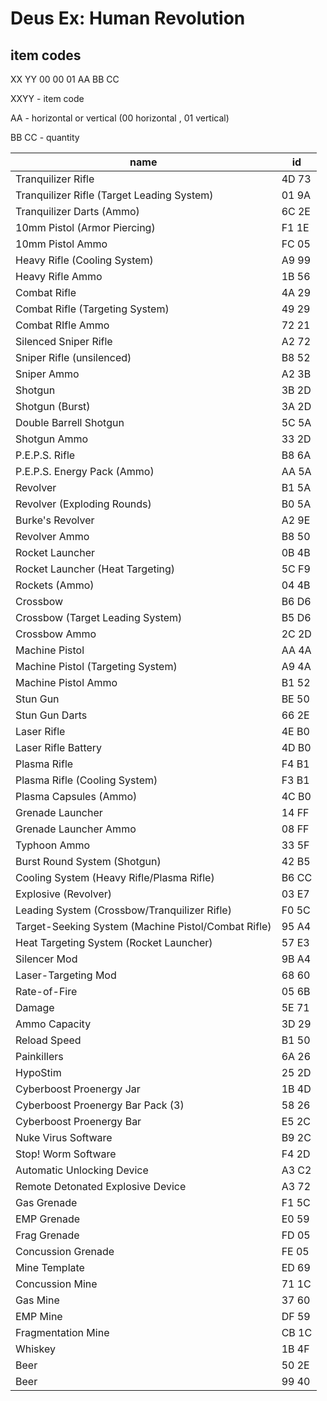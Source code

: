 # Deus Ex: Human Revolution

## item codes

XX YY 00 00 01 AA BB CC

XXYY - item code

AA - horizontal or vertical \(00 horizontal , 01 vertical\)

BB CC - quantity

|name|id|
|---|---|
|Tranquilizer Rifle|4D 73 |
|Tranquilizer Rifle (Target Leading System)|01 9A |
|Tranquilizer Darts (Ammo)|6C 2E |
|10mm Pistol (Armor Piercing)|F1 1E |
|10mm Pistol Ammo|FC 05 |
|Heavy Rifle (Cooling System)|A9 99 |
|Heavy Rifle Ammo|1B 56 |
|Combat Rifle|4A 29 |
|Combat Rifle (Targeting System)|49 29 |
|Combat RIfle Ammo|72 21 |
|Silenced Sniper Rifle|A2 72 |
|Sniper Rifle (unsilenced)|B8 52 |
|Sniper Ammo|A2 3B |
|Shotgun|3B 2D |
|Shotgun (Burst)|3A 2D |
|Double Barrell Shotgun|5C 5A |
|Shotgun Ammo|33 2D |
|P.E.P.S. Rifle|B8 6A |
|P.E.P.S. Energy Pack (Ammo)|AA 5A |
|Revolver|B1 5A |
|Revolver (Exploding Rounds)|B0 5A |
|Burke's Revolver|A2 9E |
|Revolver Ammo|B8 50 |
|Rocket Launcher|0B 4B |
|Rocket Launcher (Heat Targeting)|5C F9 |
|Rockets (Ammo)|04 4B |
|Crossbow|B6 D6 |
|Crossbow (Target Leading System)|B5 D6 |
|Crossbow Ammo|2C 2D |
|Machine Pistol|AA 4A |
|Machine Pistol (Targeting System)|A9 4A |
|Machine Pistol Ammo|B1 52 |
|Stun Gun|BE 50 |
|Stun Gun Darts|66 2E |
|Laser Rifle|4E B0 |
|Laser Rifle Battery|4D B0 |
|Plasma Rifle|F4 B1 |
|Plasma Rifle (Cooling System)|F3 B1 |
|Plasma Capsules (Ammo)|4C B0 |
|Grenade Launcher|14 FF |
|Grenade Launcher Ammo|08 FF |
|Typhoon Ammo|33 5F |
|Burst Round System (Shotgun)|42 B5 |
|Cooling System (Heavy Rifle/Plasma Rifle)|B6 CC |
|Explosive (Revolver)|03 E7 |
|Leading System (Crossbow/Tranquilizer Rifle)|F0 5C |
|Target-Seeking System (Machine Pistol/Combat Rifle)|95 A4 |
|Heat Targeting System (Rocket Launcher)|57 E3 |
|Silencer Mod|9B A4 |
|Laser-Targeting Mod|68 60 |
|Rate-of-Fire|05 6B |
|Damage|5E 71 |
|Ammo Capacity|3D 29 |
|Reload Speed|B1 50 |
|Painkillers|6A 26 |
|HypoStim|25 2D |
|Cyberboost Proenergy Jar|1B 4D |
|Cyberboost Proenergy Bar Pack (3)|58 26 |
|Cyberboost Proenergy Bar|E5 2C |
|Nuke Virus Software|B9 2C |
|Stop! Worm Software|F4 2D |
|Automatic Unlocking Device|A3 C2 |
|Remote Detonated Explosive Device|A3 72 |
|Gas Grenade|F1 5C |
|EMP Grenade|E0 59 |
|Frag Grenade|FD 05 |
|Concussion Grenade|FE 05 |
|Mine Template|ED 69 |
|Concussion Mine|71 1C |
|Gas Mine|37 60 |
|EMP Mine|DF 59 |
|Fragmentation Mine|CB 1C |
|Whiskey|1B 4F |
|Beer|50 2E |
|Beer|99 40|
